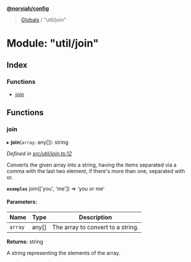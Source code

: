 **[@norviah/config](../README.md)**

> [Globals](../globals.md) / "util/join"

# Module: "util/join"

## Index

### Functions

* [join](_util_join_.md#join)

## Functions

### join

▸ **join**(`array`: any[]): string

*Defined in [src/util/join.ts:12](https://github.com/Norviah/config/blob/54727f7/src/util/join.ts#L12)*

Converts the given array into a string, having the items separated via a
comma with the last two element, if there's more than one, separated with or.

**`examples`** 
join(['you', 'me']) => 'you or me'

#### Parameters:

Name | Type | Description |
------ | ------ | ------ |
`array` | any[] | The array to convert to a string. |

**Returns:** string

A string representing the elements of the array.
